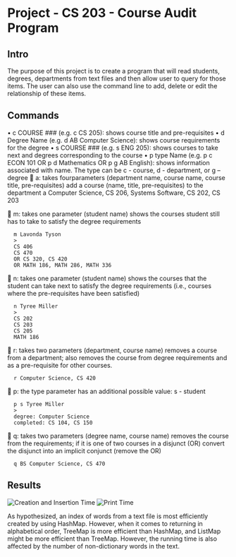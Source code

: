 # Project - CS 203 - Course Audit Program

## Intro
The purpose of this project is to create a program that will read students, degrees, departments from text files and then allow user to query for those items. The user can also use the command line to add, delete or edit the relationship of these items.

## Commands
•	c COURSE ### (e.g. c CS 205): shows course title and pre-requisites
•	d Degree Name (e.g. d AB Computer Science): shows course requirements for the degree
•	s COURSE ### (e.g. s ENG 205): shows courses to take next and degrees corresponding to the course
•	p type Name (e.g. p c ECON 101 OR p d Mathematics OR p g AB English): shows information associated with name. The type can be c - course, d - department, or g – degree
 a: takes fourparameters (department name, course name, course title, pre-requisites)
add a course (name, title, pre-requisites) to the department
  a Computer Science, CS 206, Systems Software, CS 202, CS 203
  
 m: takes one parameter (student name)
shows the courses student still has to take to satisfy the degree requirements
```
  m Lavonda Tyson
  >
  CS 406
  CS 470
  OR CS 320, CS 420
  OR MATH 186, MATH 286, MATH 336
  ```
  
 n: takes one parameter (student name)
shows the courses that the student can take next to satisfy the degree requirements (i.e.,
courses where the pre-requisites have been satisfied)
```
  n Tyree Miller
  >
  CS 202
  CS 203
  CS 205
  MATH 186
  ```
  
 r: takes two parameters (department, course name)
removes a course from a department; also removes the course from degree requirements and
as a pre-requisite for other courses.
```
  r Computer Science, CS 420
  ```

 p: the type parameter has an additional possible value: s - student
```
  p s Tyree Miller
  >
  degree: Computer Science
  completed: CS 104, CS 150
  ```
  
 q: takes two parameters (degree name, course name)
removes the course from the requirements; if it is one of two courses in a disjunct (OR)
convert the disjunct into an implicit conjunct (remove the OR)
```
  q BS Computer Science, CS 470
  ```

## Results
![Creation and Insertion Time](project31.PNG?raw=true "Creation Time")
![Print Time](project32.PNG?raw=true "Print Time")

As hypothesized, an index of words from a text file is most efficiently created by using HashMap. However, when it comes to returning in alphabetical order, TreeMap is more efficient than HashMap, and ListMap might be more efficient than TreeMap. However, the running time is also affected by the number of non-dictionary words in the text.
